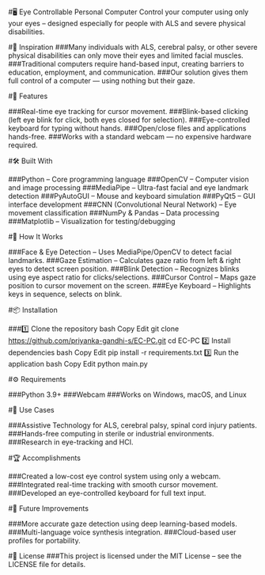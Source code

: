 #🖥️ Eye Controllable Personal Computer
Control your computer using only your eyes – designed especially for people with ALS and severe physical disabilities.

#📌 Inspiration
###Many individuals with ALS, cerebral palsy, or other severe physical disabilities can only move their eyes and limited facial muscles.
###Traditional computers require hand-based input, creating barriers to education, employment, and communication.
###Our solution gives them full control of a computer — using nothing but their gaze.

#🚀 Features

###Real-time eye tracking for cursor movement.
###Blink-based clicking (left eye blink for click, both eyes closed for selection).
###Eye-controlled keyboard for typing without hands.
###Open/close files and applications hands-free.
###Works with a standard webcam — no expensive hardware required.

#🛠️ Built With

###Python – Core programming language
###OpenCV – Computer vision and image processing
###MediaPipe – Ultra-fast facial and eye landmark detection
###PyAutoGUI – Mouse and keyboard simulation
###PyQt5 – GUI interface development
###CNN (Convolutional Neural Network) – Eye movement classification
###NumPy & Pandas – Data processing
###Matplotlib – Visualization for testing/debugging

#📂 How It Works

###Face & Eye Detection – Uses MediaPipe/OpenCV to detect facial landmarks.
###Gaze Estimation – Calculates gaze ratio from left & right eyes to detect screen position.
###Blink Detection – Recognizes blinks using eye aspect ratio for clicks/selections.
###Cursor Control – Maps gaze position to cursor movement on the screen.
###Eye Keyboard – Highlights keys in sequence, selects on blink.

#📦 Installation

###1️⃣ Clone the repository
bash
Copy
Edit
git clone https://github.com/priyanka-gandhi-s/EC-PC.git
cd EC-PC
2️⃣ Install dependencies
bash
Copy
Edit
pip install -r requirements.txt
3️⃣ Run the application
bash
Copy
Edit
python main.py

#⚙️ Requirements

###Python 3.9+
###Webcam
###Works on Windows, macOS, and Linux

#🎯 Use Cases

###Assistive Technology for ALS, cerebral palsy, spinal cord injury patients.
###Hands-free computing in sterile or industrial environments.
###Research in eye-tracking and HCI.

#🏆 Accomplishments

###Created a low-cost eye control system using only a webcam.
###Integrated real-time tracking with smooth cursor movement.
###Developed an eye-controlled keyboard for full text input.

#🔮 Future Improvements

###More accurate gaze detection using deep learning-based models.
###Multi-language voice synthesis integration.
###Cloud-based user profiles for portability.

#📜 License
###This project is licensed under the MIT License – see the LICENSE file for details.


